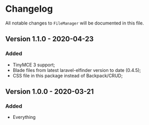 # Changelog

All notable changes to `FileManager` will be documented in this file.

## Version 1.1.0 - 2020-04-23

### Added
- TinyMCE 3 support;
- Blade files from latest laravel-elfinder version to date (0.4.5);
- CSS file in this package instead of Backpack/CRUD; 


## Version 1.0.0 - 2020-03-21

### Added
- Everything
